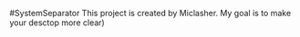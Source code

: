 ﻿#SystemSeparator 
This project is created by Miclasher. 
My goal is to make your desctop more clear) 
